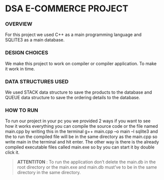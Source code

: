 # DSA E-COMMERCE PROJECT

### OVERVIEW
For this project we used C++ as a main programming language and 
SQLITE3 as a main database.
### DESIGN CHOICES
We make this project to work on compiler or compiler application. To
make it work in time.
### DATA STRUCTURES USED
We used STACK data structure to save the products to the database
and QUEUE data structure to save the ordering details to the database.
### HOW TO RUN 
To run our project in your pc you we provided 2 ways if you want to see 
how it works everything you can compile the source code or the file 
named main.cpp by writing this in the terminal g++ main.cpp –o main –l 
sqlite3 and the to run the compiled file will be in the same directory as 
the main.cpp so write main in the terminal and hit enter.
The other way is there is the already compiled executable files called 
main.exe so by you can start it by double click it.

> **ATTENTITON** : To run the application don’t delete the main.db in the root directory or the main.exe and main.db must’ve to be in the same directory in the same directory.